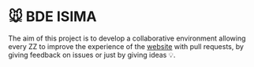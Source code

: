 # 🐭 BDE ISIMA

The aim of this project is to develop a collaborative environment allowing every ZZ to improve the experience of the [website](https://bde.isima.fr/) with pull requests, by giving feedback on issues or just by giving ideas 💡.
